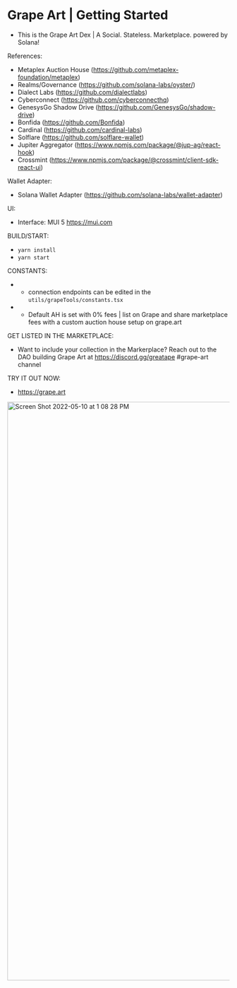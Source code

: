 # Grape Art | Getting Started 

- This is the Grape Art Dex | A Social. Stateless. Marketplace. powered by Solana!

References:
- Metaplex Auction House (https://github.com/metaplex-foundation/metaplex)
- Realms/Governance (https://github.com/solana-labs/oyster/)
- Dialect Labs (https://github.com/dialectlabs)
- Cyberconnect (https://github.com/cyberconnecthq)
- GenesysGo Shadow Drive (https://github.com/GenesysGo/shadow-drive)
- Bonfida (https://github.com/Bonfida)
- Cardinal (https://github.com/cardinal-labs)
- Solflare (https://github.com/solflare-wallet)
- Jupiter Aggregator (https://www.npmjs.com/package/@jup-ag/react-hook)
- Crossmint (https://www.npmjs.com/package/@crossmint/client-sdk-react-ui)

Wallet Adapter:
- Solana Wallet Adapter (https://github.com/solana-labs/wallet-adapter)

UI:
- Interface: MUI 5 https://mui.com

BUILD/START:
- `yarn install`
- `yarn start`

CONSTANTS: 
-   * connection endpoints can be edited in the `utils/grapeTools/constants.tsx`
-   * Default AH is set with 0% fees | list on Grape and share marketplace fees with a custom auction house setup on grape.art

GET LISTED IN THE MARKETPLACE:
-   Want to include your collection in the Markerplace? Reach out to the DAO building Grape Art at https://discord.gg/greatape #grape-art channel

TRY IT OUT NOW:
- https://grape.art

<img width="1309" alt="Screen Shot 2022-05-10 at 1 08 28 PM" src="https://user-images.githubusercontent.com/13381905/167605066-b4f169d4-8a35-48d7-ac96-5abb6d894581.png">


